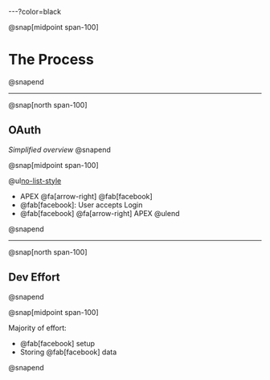 ---?color=black

@snap[midpoint span-100]
# The Process
@snapend

---

@snap[north span-100]
## OAuth
*Simplified overview*
@snapend


@snap[midpoint span-100]

@ul[no-list-style](false)
- APEX @fa[arrow-right] @fab[facebook] 
- @fab[facebook]: User accepts Login
- @fab[facebook] @fa[arrow-right] APEX
@ulend

@snapend


---

@snap[north span-100]
## Dev Effort
@snapend


@snap[midpoint span-100]

Majority of effort:
- @fab[facebook] setup
- Storing @fab[facebook] data

@snapend



